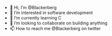 - 👋 Hi, I’m @Blackerberg
- 👀 I’m interested in software development 
- 🌱 I’m currently learning C
- 💞️ I’m looking to collaborate on building anything 
- 📫 How to reach me @Blackerberg on twitter 

<!---
Blackerberg/Blackerberg is a ✨ special ✨ repository because its `README.md` (this file) appears on your GitHub profile.
You can click the Preview link to take a look at your changes.
--->
